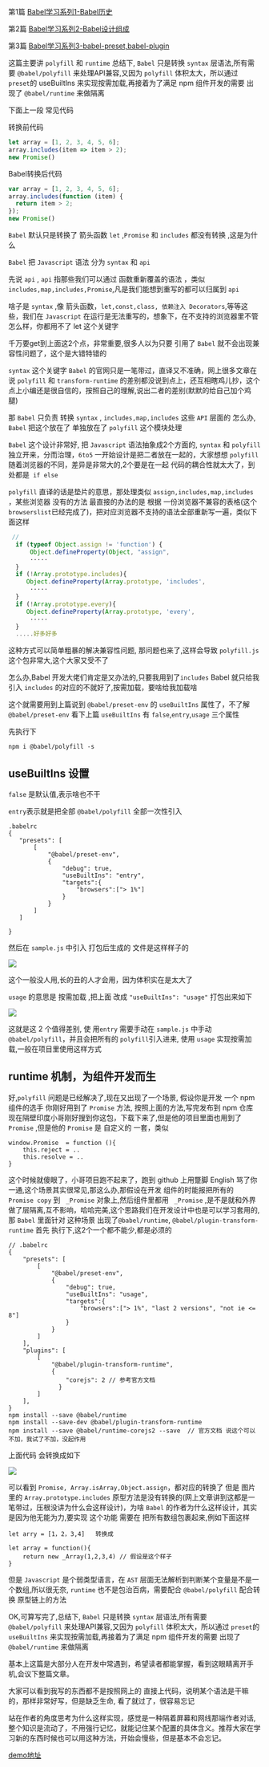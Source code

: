 

第1篇 [Babel学习系列1-Babel历史][1]

第2篇 [Babel学习系列2-Babel设计组成][2]

第3篇 [Babel学习系列3-babel-preset,babel-plugin][3]

这篇主要讲 `polyfill` 和 `runtime` 总结下, `Babel` 只是转换 `syntax` 层语法,所有需要 `@babel/polyfill` 来处理API兼容,又因为 `polyfill` 体积太大，所以通过 `preset`的 useBuiltIns 来实现按需加载,再接着为了满足 npm 组件开发的需要 出现了 `@babel/runtime` 来做隔离

下面上一段 常见代码

 转换前代码

```javascript
let array = [1, 2, 3, 4, 5, 6];
array.includes(item => item > 2);
new Promise()
```
Babel转换后代码
```javascript
var array = [1, 2, 3, 4, 5, 6];
array.includes(function (item) {
  return item > 2;
});
new Promise()
```
`Babel` 默认只是转换了 箭头函数 `let` ,`Promise` 和 `includes` 都没有转换 ,这是为什么

`Babel` 把 `Javascript` 语法 分为 `syntax` 和 `api`  

先说 `api` , `api` 指那些我们可以通过 函数重新覆盖的语法 ，类似 `includes,map,includes,Promise`,凡是我们能想到重写的都可以归属到 `api `

啥子是 `syntax` ,像 箭头函数，`let,const,class, 依赖注入 Decorators`,等等这些，我们在 `Javascript` 在运行是无法重写的，想象下，在不支持的浏览器里不管怎么样，你都用不了 let 这个关键字

千万要get到上面这2个点，非常重要,很多人以为只要 引用了 `Babel` 就不会出现兼容性问题了，这个是大错特错的

`syntax` 这个关键字 `Babel` 的官网只是一笔带过，直译又不准确，网上很多文章在说 `polyfill` 和 `transform-runtime` 的差别都没说到点上，还互相瞎鸡儿抄，这个点上小编还是很自信的，按照自己的理解,说出二者的差别(默默的给自己加个鸡腿)

那 `Babel` 只负责 转换 `syntax` , `includes,map,includes` 这些 `API` 层面的 怎么办, `Babel` 把这个放在了 单独放在了 `polyfill` 这个模块处理

`Babel` 这个设计非常好,  把 `Javascript` 语法抽象成2个方面的, `syntax` 和 `polyfill` 独立开来，分而治理，`6to5` 一开始设计是把二者放在一起的，大家想想 `polyfill` 随着浏览器的不同，差异是非常大的,2个要是在一起 代码的耦合性就太大了，到处都是` if else`

`polyfill` 直译的话是垫片的意思，那处理类似 `assign,includes,map,includes` ，某些浏览器 没有的方法 最直接的办法的是 根据 一份浏览器不兼容的表格(这个`browserslist`已经完成了)，把对应浏览器不支持的语法全部重新写一遍，类似下面这样
```javascript
 // 
  if (typeof Object.assign != 'function') {
      Object.defineProperty(Object, "assign", 
      ·····
  }
  if (!Array.prototype.includes){
     Object.defineProperty(Array.prototype, 'includes',
      ·····
  }
  if (!Array.prototype.every){
     Object.defineProperty(Array.prototype, 'every',
      ·····
  }
  .....好多好多
```
这种方式可以简单粗暴的解决兼容性问题, 那问题也来了,这样会导致 `polyfill.js` 这个包非常大,这个大家又受不了

怎么办,Babel 开发大佬们肯定是又办法的,只要我用到了`includes`
Babel 就只给我引入 `includes` 的对应的不就好了,按需加载，要啥给我加载啥

这个就需要用到上篇说到 `@babel/preset-env` 的 `useBuiltIns` 属性了，不了解 `@babel/preset-env` 看下上篇
`useBuiltIns` 有 `false`,`entry`,`usage` 三个属性

先执行下 
```
npm i @babel/polyfill -s
```

##  useBuiltIns 设置
 `false` 是默认值,表示啥也不干

 `entry`表示就是把全部 `@babel/polyfill` 全部一次性引入 
 ```
 .babelrc
 {
    "presets": [
        [
            "@babel/preset-env",
            {
                "debug": true,
                "useBuiltIns": "entry",
                "targets":{
                    "browsers":["> 1%"]
                }
            }
        ]
    ]
   
}
 ```
 
 然后在 `sample.js` 中引入 打包后生成的 文件是这样样子的 
 
![](https://user-gold-cdn.xitu.io/2019/3/4/16944515a8dbcc06?w=948&h=988&f=png&s=157246)


 这个一般没人用,长的丑的人才会用，因为体积实在是太大了

 `usage` 的意思是 按需加载 ,把上面 改成 `"useBuiltIns": "usage"` 打包出来如下


![](https://user-gold-cdn.xitu.io/2019/3/4/16944528d884184a?w=922&h=818&f=png&s=123069)

 这就是这 2 个值得差别, 使 用`entry` 需要手动在 `sample.js` 中手动 `@babel/polyfill`，并且会把所有的 `polyfill`引入进来, 使用 `usage` 实现按需加载,一般在项目里使用这样方式


## runtime 机制，为组件开发而生

 好,`polyfill`  问题是已经解决了,现在又出现了一个场景, 假设你是开发 一个 npm 组件的选手
 你刚好用到了 `Promise` 方法, 按照上面的方法,写完发布到 npm 仓库
现在隔壁印度小哥刚好搜到你这包，下载下来了,但是他的项目里面也用到了 `Promise` ,但是他的 `Promise` 是 自定义的 一套，类似
```
window.Promise  = function (){
    this.reject = ..
    this.resolve = ..
}
```
这个时候就傻眼了，小哥项目跑不起来了，跑到 github 上用蹩脚 English 骂了你一通,这个场景其实很常见,那这么办,那假设在开发 组件的时能报把所有的 ` Promise copy` 到 ` _Promise` 对象上,然后组件里都用 ` _Promise` ,是不是就和外界做了层隔离,互不影响，哈哈完美,这个思路我们在开发设计中也是可以学习套用的,那 `Babel` 里面针对 这种场景 出现了`@babel/runtime`, `@babel/plugin-transform-runtime`
首先 执行下,这2个一个都不能少,都是必须的
```
// .babelrc
{
    "presets": [
        [
            "@babel/preset-env",
            {
                "debug": true,
                "useBuiltIns": "usage",
                "targets":{
                    "browsers":["> 1%", "last 2 versions", "not ie <= 8"]
                }
            }
        ]
    ],
    "plugins": [
        [
            "@babel/plugin-transform-runtime",
            {
                "corejs": 2 // 参考官方文档
              }
        ]
    ],
}
npm install --save @babel/runtime
npm install --save-dev @babel/plugin-transform-runtime
npm install --save @babel/runtime-corejs2 --save  // 官方文档 说这个可以不加，我试了不加，没起作用
```

上面代码 会转换成如下

![](https://user-gold-cdn.xitu.io/2019/3/4/1694454fae37a614?w=1702&h=1090&f=png&s=233503)

可以看到 `Promise, Array.isArray,Object.assign`，都对应的转换了
但是 图片里的 `Array.prototype.includes` 原型方法是没有转换的(网上文章讲到这都是一笔带过，压根没讲为什么会这样设计)，为啥 `Babel` 的作者为什么这样设计，其实是因为他无能为力,要实现 这个功能 需要在 把所有数组包裹起来,例如下面这样
```
let arry = [1，2，3,4]   转换成

let array = function(){
    return new _Array(1,2,3,4) // 假设是这个样子
}
```
但是 `Javascript` 是个弱类型语言，在 `AST` 层面无法解析到判断某个变量是不是一个数组,所以很无奈, `runtime` 也不是包治百病，需要配合 `@babel/polyfill` 配合转换 原型链上的方法
 
OK,可算写完了,总结下, `Babel` 只是转换 `syntax` 层语法,所有需要 `@babel/polyfill` 来处理API兼容,又因为 `polyfill` 体积太大，所以通过 `preset`的 `useBuiltIns` 来实现按需加载,再接着为了满足 npm 组件开发的需要 出现了 `@babel/runtime` 来做隔离

基本上这篇是大部分人在开发中常遇到，希望读者都能掌握，看到这眼睛离开手机,会议下整篇文章。

大家可以看到我写的东西都不是按照网上的 直接上代码，说明某个语法是干嘛的，那样非常好写，但是缺乏生命, 看了就过了，很容易忘记

站在作者的角度思考为什么这样实现，感觉是一种隔着屏幕和网线那端作者对话,整个知识是流动了，不用强行记忆，就能记住某个配置的具体含义。推荐大家在学习新的东西时候也可以用这种方法，开始会慢些，但是基本不会忘记。

[demo地址](https://github.com/hucheng91/frontend-note/tree/master/%E5%89%8D%E7%AB%AF%E5%B7%A5%E7%A8%8B%E5%8C%96/babelLearn)














[1]: https://mp.weixin.qq.com/s?__biz=MzAwOTkzNDc0Mg==&mid=2247483745&idx=1&sn=3ad02c5981127907840a3c3c9d0fb86c&chksm=9b594398ac2eca8e5b5c8473ae617e49e968d9b75db8242512ad0df6d4b6e8ad1d5aef9b9d86#rd
[2]: https://mp.weixin.qq.com/s?__biz=MzAwOTkzNDc0Mg==&mid=2247483750&idx=1&sn=c90e95159199ac7aa2612207e89e9182&chksm=9b59439fac2eca89bc558fd2a360408bf8e8a928688963f7f21a5e17ae2ae678f8265a8003aa#rd
[3]: https://mp.weixin.qq.com/s?__biz=MzAwOTkzNDc0Mg==&mid=2247483764&idx=1&sn=ccc0da501c249e7f6933c1068b8440b4&chksm=9b59438dac2eca9b186a04cad9085d3fb1e4de56fc5726cb26da57d5cb21c22c090e5e8ef751&token=824736612&lang=zh_CN#rd